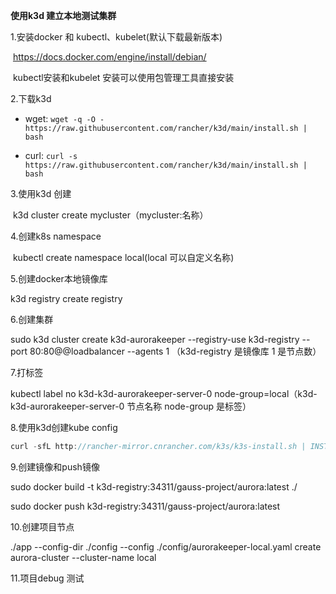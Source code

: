 **使用k3d 建立本地测试集群**

1.安装docker 和 kubectl、kubelet(默认下载最新版本)

​	https://docs.docker.com/engine/install/debian/

​	kubectl安装和kubelet 安装可以使用包管理工具直接安装

2.下载k3d 

- wget: `wget -q -O - https://raw.githubusercontent.com/rancher/k3d/main/install.sh | bash`

- curl: `curl -s https://raw.githubusercontent.com/rancher/k3d/main/install.sh | bash`

3.使用k3d 创建 

​	k3d cluster create mycluster（mycluster:名称）

4.创建k8s namespace 

​	kubectl create namespace local(local 可以自定义名称)

5.创建docker本地镜像库

k3d registry create registry

6.创建集群

sudo k3d cluster create k3d-aurorakeeper --registry-use k3d-registry --port 80:80@@loadbalancer --agents 1 （k3d-registry 是镜像库  1 是节点数）

7.打标签

kubectl label no k3d-k3d-aurorakeeper-server-0 node-group=local（k3d-k3d-aurorakeeper-server-0 节点名称 node-group 是标签）

8.使用k3d创建kube config 

```cpp
curl -sfL http://rancher-mirror.cnrancher.com/k3s/k3s-install.sh | INSTALL_K3S_MIRROR=cn sh -
```

9.创建镜像和push镜像

 sudo docker build -t k3d-registry:34311/gauss-project/aurora:latest ./

 sudo docker push k3d-registry:34311/gauss-project/aurora:latest

10.创建项目节点

./app --config-dir ./config --config ./config/aurorakeeper-local.yaml create aurora-cluster --cluster-name local

11.项目debug 测试